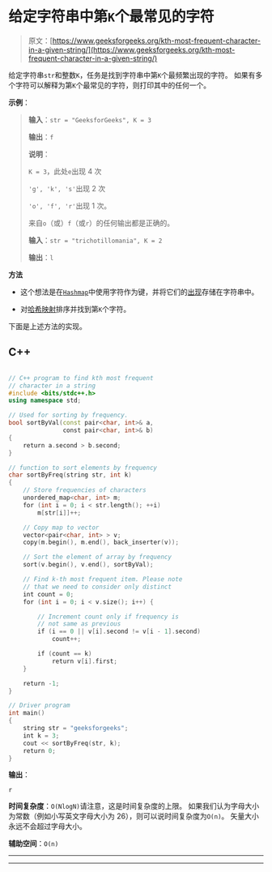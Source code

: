 # 给定字符串中第`K`个最常见的字符

> 原文：[https://www.geeksforgeeks.org/kth-most-frequent-character-in-a-given-string/](https://www.geeksforgeeks.org/kth-most-frequent-character-in-a-given-string/)

给定字符串`str`和整数`K`，任务是找到字符串中第`K`个最频繁出现的字符。 如果有多个字符可以解释为第`K`个最常见的字符，则打印其中的任何一个。

**示例**：

> **输入**：`str = "GeeksforGeeks", K = 3`
>
> **输出**：`f`
>
> **说明**：
>
> `K = 3`，此处`e`出现 4 次
>
> `'g', 'k', 's'`出现 2 次
>
> `'o', 'f', 'r'`出现 1 次。
>
> 来自`o`（或）`f`（或`r`）的任何输出都是正确的。
> 
> **输入**：`str = "trichotillomania", K = 2`
>
> **输出**：`l`

**方法**

*   这个想法是在[`Hashmap`](https://www.geeksforgeeks.org/java-util-hashmap-in-java-with-examples/)中使用字符作为键，并将它们的[出现](https://www.geeksforgeeks.org/program-count-occurrence-given-character-string/)存储在字符串中。

*   对[哈希映射](https://www.geeksforgeeks.org/sorting-hashmap-according-key-value-java/)排序并找到第`K`个字符。

下面是上述方法的实现。

## C++

```cpp

// C++ program to find kth most frequent 
// character in a string 
#include <bits/stdc++.h> 
using namespace std; 

// Used for sorting by frequency. 
bool sortByVal(const pair<char, int>& a, 
               const pair<char, int>& b) 
{ 
    return a.second > b.second; 
} 

// function to sort elements by frequency 
char sortByFreq(string str, int k) 
{ 
    // Store frequencies of characters 
    unordered_map<char, int> m; 
    for (int i = 0; i < str.length(); ++i) 
        m[str[i]]++; 

    // Copy map to vector 
    vector<pair<char, int> > v; 
    copy(m.begin(), m.end(), back_inserter(v)); 

    // Sort the element of array by frequency 
    sort(v.begin(), v.end(), sortByVal); 

    // Find k-th most frequent item. Please note 
    // that we need to consider only distinct 
    int count = 0; 
    for (int i = 0; i < v.size(); i++) { 

        // Increment count only if frequency is 
        // not same as previous 
        if (i == 0 || v[i].second != v[i - 1].second) 
            count++; 

        if (count == k) 
            return v[i].first; 
    } 

    return -1; 
} 

// Driver program 
int main() 
{ 
    string str = "geeksforgeeks"; 
    int k = 3; 
    cout << sortByFreq(str, k); 
    return 0; 
} 

```

**输出**：

```
r

```

**时间复杂度**：`O(NlogN)`请注意，这是时间复杂度的上限。 如果我们认为字母大小为常数（例如小写英文字母大小为 26），则可以说时间复杂度为`O(n)`。 矢量大小永远不会超过字母大小。

**辅助空间**：`O(n)`



* * *

* * *



